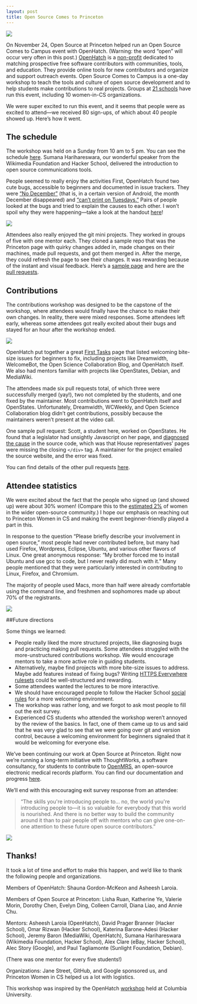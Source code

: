 ```yaml
---              
layout: post
title: Open Source Comes to Princeton
---
```


![](/img/open-source-comes-to-princeton/image00.jpg)

On November 24, Open Source at Princeton helped run an Open Source Comes to Campus event with OpenHatch. (Warning: the word “open” will occur very often in this post.) [OpenHatch](http://openhatch.org/about/) is a [non-profit](http://openhatch.org/about/) dedicated to matching prospective free software contributors with communities, tools, and education. They provide online tools for new contributors and organize and support outreach events. Open Source Comes to Campus is a one-day workshop to teach the tools and culture of open source development and to help students make contributions to real projects. Groups at [21 schools](http://campus.openhatch.org/#pastevents) have run this event, including 10 women-in-CS organizations.

We were super excited to run this event, and it seems that people were as excited to attend—we received 80 sign-ups, of which about 40 people showed up. Here’s how it went.

## The schedule

The workshop was held on a Sunday from 10 am to 5 pm. You can see the schedule [here](https://openhatch.org/wiki/Princeton_schedule). Sumana Harihareswara, our wonderful speaker from the Wikimedia Foundation and Hacker School, delivered the introduction to open source communications tools.

People seemed to really enjoy the activities First, OpenHatch found two cute bugs, accessible to beginners and documented in issue trackers. They were [“No December”](http://bit.ly/no-december) (that is, in a certain version of Android, the month December disappeared) and [“can’t print on Tuesdays.”](http://bit.ly/cant-print) Pairs of people looked at the bugs and tried to explain the causes to each other. I won’t spoil why they were happening—take a look at the handout [here](https://github.com/openhatch/open-source-comes-to-campus/blob/master/curriculum/handouts/Communications_Handout.pdf)!  

![](/img/open-source-comes-to-princeton/image03.png)

Attendees also really enjoyed the git mini projects. They worked in groups of five with one mentor each. They cloned a sample repo that was the Princeton page with quirky changes added in, made changes on their machines, made pull requests, and got them merged in. After the merge, they could refresh the page to see their changes. It was rewarding because of the instant and visual feedback. Here’s a [sample page](https://princeton-2.github.io/%20) and here are the [pull requests](https://github.com/princeton-2/princeton-2.github.io/pulls?direction=desc&page=1&sort=created&state=closed).

## Contributions

The contributions workshop was designed to be the capstone of the workshop, where attendees would finally have the chance to make their own changes. In reality, there were mixed responses. Some attendees left early, whereas some attendees got really excited about their bugs and stayed for an hour after the workshop ended. 

![](/img/open-source-comes-to-princeton/image02.png)

OpenHatch put together a great [First Tasks](https://openhatch.org/wiki/First_Tasks) page that listed welcoming bite-size issues for beginners to fix, including projects like Dreamwidth, WelcomeBot, the Open Science Collaboration Blog, and OpenHatch itself. We also had mentors familiar with projects like OpenStates, Debian, and MediaWiki. 

The attendees made six pull requests total, of which three were successfully merged (yay!), two not completed by the students, and one fixed by the maintainer. Most contributions went to OpenHatch itself and OpenStates. Unfortunately, Dreamwidth, WCWeekly, and Open Science Collaboration blog didn’t get contributions, possibly because the maintainers weren’t present at the video call.

One sample pull request: Scott, a student here, worked on OpenStates. He found that a legislator had unsightly Javascript on her page, and [diagnosed the cause](https://code.google.com/p/openstates/issues/detail?id=833&groupby=priority&colspec=ID%20Status%20Milestone%20Component%20State%20Owner%20Summary) in the source code, which was that House representatives’ pages were missing the closing `</div>` tag. A maintainer for the project emailed the source website, and the error was fixed.

You can find details of the other pull requests [here](https://docs.google.com/a/princeton.edu/document/d/1r8h-Ju4GUvKcBymsK7gSK2CeJG-1mEeBHTG_d-AQu80/edit).

## Attendee statistics

We were excited about the fact that the people who signed up (and showed up) were about 30% women! (Compare this to the [estimated 2%](http://adainitiative.org/2011/12/the-founder-gap-why-we-need-more-women-in-open-source/) of women in the wider open-source community.) I hope our emphasis on reaching out to Princeton Women in CS and making the event beginner-friendly played a part in this. 

In response to the question “Please briefly describe your involvement in open source,” most people had never contributed before, but many had used Firefox, Wordpress, Eclipse, Ubuntu, and various other flavors of Linux. One great anonymous response: “My brother forced me to install Ubuntu and use gcc to code, but I never really did much with it.” Many people mentioned that they were particularly interested in contributing to Linux, Firefox, and Chromium.

The majority of people used Macs, more than half were already comfortable using the command line, and freshmen and sophomores made up about 70% of the registrants.

![](/img/open-source-comes-to-princeton/image01.png)

##Future directions

Some things we learned:

* People really liked the more structured projects, like diagnosing bugs and practicing making pull requests. Some attendees struggled with the more-unstructured contributions workshop. We would encourage mentors to take a more active role in guiding students.
* Alternatively, maybe find projects with more bite-size issues to address. Maybe add features instead of fixing bugs? Writing [HTTPS Everywhere rulesets](https://www.eff.org/https-everywhere/rulesets) could be well-structured and rewarding.
* Some attendees wanted the lectures to be more interactive.
* We should have encouraged people to follow the Hacker School [social rules](https://www.hackerschool.com/manual#sub-sec-social-rules) for a more welcoming environment.
* The workshop was rather long, and we forgot to ask most people to fill out the exit survey.
* Experienced CS students who attended the workshop weren’t annoyed by the review of the basics. In fact, one of them came up to us and said that he was very glad to see that we were going over git and version control, because a welcoming environment for beginners signaled that it would be welcoming for everyone else.

We’ve been continuing our work at Open Source at Princeton. Right now we’re running a long-term initiative with ThoughtWorks, a software consultancy, for students to contribute to [OpenMRS](http://openmrs.org/), an open-source electronic medical records platform. You can find our documentation and progress [here](http://openmrs.org/). 

We’ll end with this encouraging exit survey response from an attendee:

> “The skills you're introducing people to... no, the world you're introducing people to—it is so valuable for everybody that this world is nourished. And there is no better way to build the community around it than to pair people off with mentors who can give one-on-one attention to these future open source contributors.”

![](/img/open-source-comes-to-princeton/image05.png)

## Thanks!

It took a lot of time and effort to make this happen, and we’d like to thank the following people and organizations.

Members of OpenHatch: Shauna Gordon-McKeon and Asheesh Laroia.

Members of Open Source at Princeton: Lisha Ruan, Katherine Ye, Valerie Morin, Dorothy Chen, Evelyn Ding, Colleen Carroll, Diana Liao, and Annie Chu.

Mentors: Asheesh Laroia (OpenHatch), David Prager Branner (Hacker School), Omar Rizwan (Hacker School), Katerina Barone-Adesi (Hacker School), Jeremy Baron (MediaWiki, OpenHatch), Sumana Harihareswara (Wikimedia Foundation, Hacker School), Alex Clare (eBay, Hacker School), Alec Story (Google), and Paul Tagliamonte (Sunlight Foundation, Debian). 

(There was one mentor for every five students!)

Organizations: Jane Street, GitHub, and Google sponsored us, and Princeton Women in CS helped us a lot with logistics.

This workshop was inspired by the OpenHatch [workshop](http://openhatch.org/blog/2014/teaching-open-source-at-columbia-university/) held at Columbia University.
